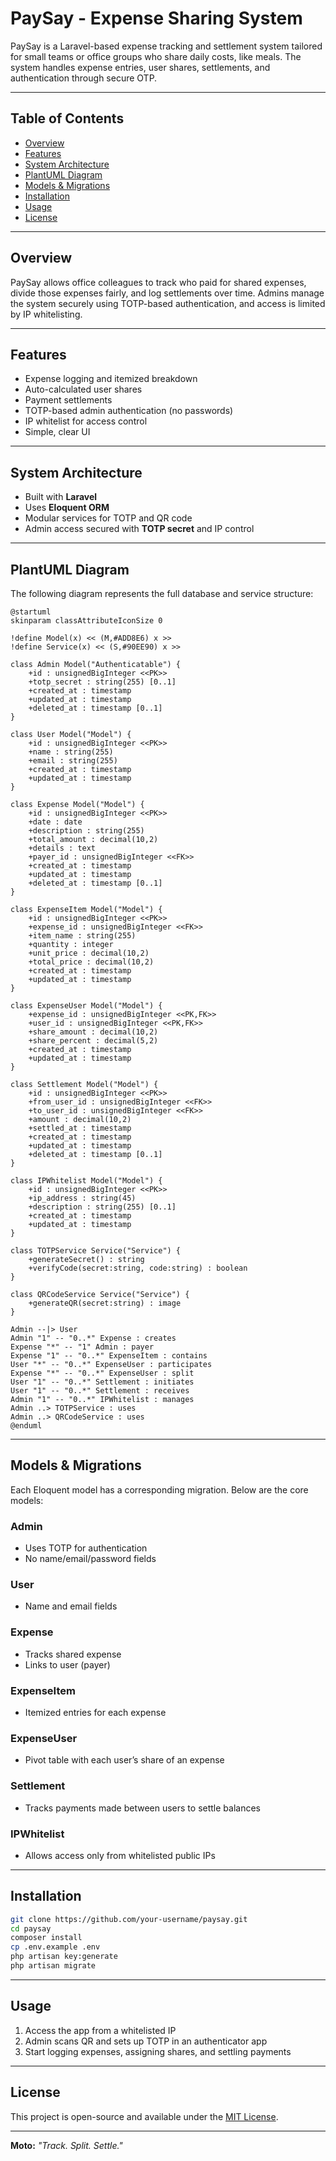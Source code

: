 # PaySay - Expense Sharing System

PaySay is a Laravel-based expense tracking and settlement system tailored for small teams or office groups who share daily costs, like meals. The system handles expense entries, user shares, settlements, and authentication through secure OTP.

---

## Table of Contents
- [Overview](#overview)
- [Features](#features)
- [System Architecture](#system-architecture)
- [PlantUML Diagram](#plantuml-diagram)
- [Models & Migrations](#models--migrations)
- [Installation](#installation)
- [Usage](#usage)
- [License](#license)

---

## Overview
PaySay allows office colleagues to track who paid for shared expenses, divide those expenses fairly, and log settlements over time. Admins manage the system securely using TOTP-based authentication, and access is limited by IP whitelisting.

---

## Features
- Expense logging and itemized breakdown
- Auto-calculated user shares
- Payment settlements
- TOTP-based admin authentication (no passwords)
- IP whitelist for access control
- Simple, clear UI

---

## System Architecture
- Built with **Laravel**
- Uses **Eloquent ORM**
- Modular services for TOTP and QR code
- Admin access secured with **TOTP secret** and IP control

---

## PlantUML Diagram
The following diagram represents the full database and service structure:

```plantuml
@startuml
skinparam classAttributeIconSize 0

!define Model(x) << (M,#ADD8E6) x >>
!define Service(x) << (S,#90EE90) x >>

class Admin Model("Authenticatable") {
    +id : unsignedBigInteger <<PK>>
    +totp_secret : string(255) [0..1]
    +created_at : timestamp
    +updated_at : timestamp
    +deleted_at : timestamp [0..1]
}

class User Model("Model") {
    +id : unsignedBigInteger <<PK>>
    +name : string(255)
    +email : string(255)
    +created_at : timestamp
    +updated_at : timestamp
}

class Expense Model("Model") {
    +id : unsignedBigInteger <<PK>>
    +date : date
    +description : string(255)
    +total_amount : decimal(10,2)
    +details : text
    +payer_id : unsignedBigInteger <<FK>>
    +created_at : timestamp
    +updated_at : timestamp
    +deleted_at : timestamp [0..1]
}

class ExpenseItem Model("Model") {
    +id : unsignedBigInteger <<PK>>
    +expense_id : unsignedBigInteger <<FK>>
    +item_name : string(255)
    +quantity : integer
    +unit_price : decimal(10,2)
    +total_price : decimal(10,2)
    +created_at : timestamp
    +updated_at : timestamp
}

class ExpenseUser Model("Model") {
    +expense_id : unsignedBigInteger <<PK,FK>>
    +user_id : unsignedBigInteger <<PK,FK>>
    +share_amount : decimal(10,2)
    +share_percent : decimal(5,2)
    +created_at : timestamp
    +updated_at : timestamp
}

class Settlement Model("Model") {
    +id : unsignedBigInteger <<PK>>
    +from_user_id : unsignedBigInteger <<FK>>
    +to_user_id : unsignedBigInteger <<FK>>
    +amount : decimal(10,2)
    +settled_at : timestamp
    +created_at : timestamp
    +updated_at : timestamp
    +deleted_at : timestamp [0..1]
}

class IPWhitelist Model("Model") {
    +id : unsignedBigInteger <<PK>>
    +ip_address : string(45)
    +description : string(255) [0..1]
    +created_at : timestamp
    +updated_at : timestamp
}

class TOTPService Service("Service") {
    +generateSecret() : string
    +verifyCode(secret:string, code:string) : boolean
}

class QRCodeService Service("Service") {
    +generateQR(secret:string) : image
}

Admin --|> User
Admin "1" -- "0..*" Expense : creates
Expense "*" -- "1" Admin : payer
Expense "1" -- "0..*" ExpenseItem : contains
User "*" -- "0..*" ExpenseUser : participates
Expense "*" -- "0..*" ExpenseUser : split
User "1" -- "0..*" Settlement : initiates
User "1" -- "0..*" Settlement : receives
Admin "1" -- "0..*" IPWhitelist : manages
Admin ..> TOTPService : uses
Admin ..> QRCodeService : uses
@enduml
```

---

## Models & Migrations
Each Eloquent model has a corresponding migration. Below are the core models:

### Admin
- Uses TOTP for authentication
- No name/email/password fields

### User
- Name and email fields

### Expense
- Tracks shared expense
- Links to user (payer)

### ExpenseItem
- Itemized entries for each expense

### ExpenseUser
- Pivot table with each user’s share of an expense

### Settlement
- Tracks payments made between users to settle balances

### IPWhitelist
- Allows access only from whitelisted public IPs

---

## Installation
```bash
git clone https://github.com/your-username/paysay.git
cd paysay
composer install
cp .env.example .env
php artisan key:generate
php artisan migrate
```

---

## Usage
1. Access the app from a whitelisted IP
2. Admin scans QR and sets up TOTP in an authenticator app
3. Start logging expenses, assigning shares, and settling payments

---

## License
This project is open-source and available under the [MIT License](LICENSE).

---

**Moto:** *"Track. Split. Settle."*
